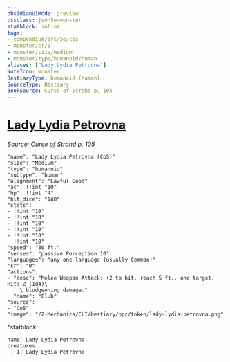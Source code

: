 ```yaml
---
obsidianUIMode: preview
cssclass: json5e-monster
statblock: inline
tags:
- compendium/src/5e/cos
- monster/cr/0
- monster/size/medium
- monster/type/humanoid/human
aliases: ["Lady Lydia Petrovna"]
NoteIcon: monster
BestiaryType: humanoid (human)
SourceType: Bestiary
BookSource: Curse of Strahd p. 105
---
```

# [Lady Lydia Petrovna](2-Mechanics/CLI/bestiary/npc/lady-lydia-petrovna-cos.md)
*Source: Curse of Strahd p. 105*  

```statblock
"name": "Lady Lydia Petrovna (CoS)"
"size": "Medium"
"type": "humanoid"
"subtype": "human"
"alignment": "Lawful Good"
"ac": !!int "10"
"hp": !!int "4"
"hit_dice": "1d8"
"stats":
- !!int "10"
- !!int "10"
- !!int "10"
- !!int "10"
- !!int "10"
- !!int "10"
"speed": "30 ft."
"senses": "passive Perception 10"
"languages": "any one language (usually Common)"
"cr": "0"
"actions":
- "desc": "Melee Weapon Attack: +2 to hit, reach 5 ft., one target. Hit: 2 (1d4)\
    \ bludgeoning damage."
  "name": "Club"
"source":
- "CoS"
"image": "/2-Mechanics/CLI/bestiary/npc/token/lady-lydia-petrovna.png"
```
^statblock

```encounter-table
name: Lady Lydia Petrovna
creatures:
 - 1: Lady Lydia Petrovna
```